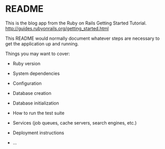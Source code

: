 # README

This is the blog app from the Ruby on Rails Getting Started Tutorial.
http://guides.rubyonrails.org/getting_started.html 

This README would normally document whatever steps are necessary to get the
application up and running.

Things you may want to cover:

* Ruby version

* System dependencies

* Configuration

* Database creation

* Database initialization

* How to run the test suite

* Services (job queues, cache servers, search engines, etc.)

* Deployment instructions

* ...
